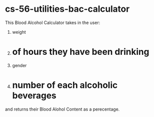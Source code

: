 # cs-56-utilities-bac-calculator

This Blood Alcohol Calculator takes in the user: 

1. weight 
2. # of hours they have been drinking 
3. gender 
4. # number of each alcoholic beverages 

and returns their Blood Alohol Content as a perecentage.
